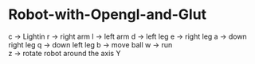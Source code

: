 # Robot-with-Opengl-and-Glut

c  -> Lightin 
r  -> right arm 
l  -> left arm 
d  -> left leg 
e  -> right leg
a  -> down right leg 
q  -> down left leg 
b  -> move ball 
w  -> run  
z  -> rotate robot around the axis Y  
